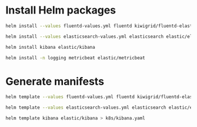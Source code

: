 # Install Helm packages

```bash
helm install --values fluentd-values.yml fluentd kiwigrid/fluentd-elasticsearch
```

```bash
helm install --values elasticsearch-values.yml elasticsearch elastic/elasticsearch
```

```bash
helm install kibana elastic/kibana
```

```bash
helm install -n logging metricbeat elastic/metricbeat
```

# Generate manifests

```bash
helm template --values fluentd-values.yml fluentd kiwigrid/fluentd-elasticsearch > k8s/fluentd.yaml
```

```bash
helm template --values elasticsearch-values.yml elasticsearch elastic/elasticsearch > k8s/elastic.yaml
```

```bash
helm template kibana elastic/kibana > k8s/kibana.yaml
```